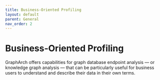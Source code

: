 ```yaml
---
title: Business-Oriented Profiling
layout: default
parent: General
nav_order: 2
---
```


# Business-Oriented Profiling

GraphArch offers capabilities for graph database endpoint analysis
&mdash; or knowledge graph analysis &mdash; that
can be particularly useful for business users to understand and describe
their data in their own terms.
